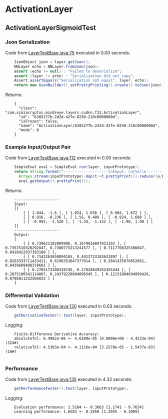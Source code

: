 # ActivationLayer
## ActivationLayerSigmoidTest
### Json Serialization
Code from [LayerTestBase.java:75](../../../../../../../../../MindsEye/src/test/java/com/simiacryptus/mindseye/layers/LayerTestBase.java#L75) executed in 0.00 seconds: 
```java
    JsonObject json = layer.getJson();
    NNLayer echo = NNLayer.fromJson(json);
    assert (echo != null) : "Failed to deserialize";
    assert (layer != echo) : "Serialization did not copy";
    Assert.assertEquals("Serialization not equal", layer, echo);
    return new GsonBuilder().setPrettyPrinting().create().toJson(json);
```

Returns: 

```
    {
      "class": "com.simiacryptus.mindseye.layers.cudnn.f32.ActivationLayer",
      "id": "b385277b-2d2d-42fe-8250-210c0000000d",
      "isFrozen": false,
      "name": "ActivationLayer/b385277b-2d2d-42fe-8250-210c0000000d",
      "mode": 0
    }
```



### Example Input/Output Pair
Code from [LayerTestBase.java:112](../../../../../../../../../MindsEye/src/test/java/com/simiacryptus/mindseye/layers/LayerTestBase.java#L112) executed in 0.00 seconds: 
```java
    SimpleEval eval = SimpleEval.run(layer, inputPrototype);
    return String.format("--------------------\nInput: \n[%s]\n--------------------\nOutput: \n%s",
      Arrays.stream(inputPrototype).map(t->t.prettyPrint()).reduce((a,b)->a+",\n"+b).get(),
      eval.getOutput().prettyPrint());
```

Returns: 

```
    --------------------
    Input: 
    [[
    	[ [ 1.044, -1.6 ], [ 1.024, 1.036 ], [ 0.904, 1.672 ] ],
    	[ [ 0.916, -0.236 ], [ 1.56, 0.488 ], [ -0.924, 1.688 ] ],
    	[ [ -0.992, -1.528 ], [ -1.34, -1.132 ], [ -1.98, 1.98 ] ]
    ]]
    --------------------
    Output: 
    [
    	[ [ 0.739621102809906, 0.1679816097021103 ], [ 0.7357510328292847, 0.7380775213241577 ], [ 0.7117708325386047, 0.8418422937393188 ] ],
    	[ [ 0.7142263650894165, 0.4412723183631897 ], [ 0.8263533711433411, 0.6196351647377014 ], [ 0.2841435670852661, 0.8439609408378601 ] ],
    	[ [ 0.2705172300338745, 0.17828649282455444 ], [ 0.2075100541114807, 0.24379220604896545 ], [ 0.12131884694099426, 0.8786811232566833 ] ]
    ]
```



### Differential Validation
Code from [LayerTestBase.java:130](../../../../../../../../../MindsEye/src/test/java/com/simiacryptus/mindseye/layers/LayerTestBase.java#L130) executed in 0.03 seconds: 
```java
    getDerivativeTester().test(layer, inputPrototype);
```
Logging: 
```
    Finite-Difference Derivative Accuracy:
    absoluteTol: 8.4982e-06 +- 4.6109e-05 [0.0000e+00 - 4.4233e-04] (324#)
    relativeTol: 4.5383e-04 +- 4.1126e-04 [3.2570e-05 - 1.5437e-03] (18#)
    
```

### Performance
Code from [LayerTestBase.java:135](../../../../../../../../../MindsEye/src/test/java/com/simiacryptus/mindseye/layers/LayerTestBase.java#L135) executed in 4.32 seconds: 
```java
    getPerformanceTester().test(layer, inputPrototype);
```
Logging: 
```
    Evaluation performance: 1.5184 +- 0.3663 [1.1741 - 9.7634]
    Learning performance: 1.6583 +- 0.2858 [1.2055 - 6.3009]
    
```

